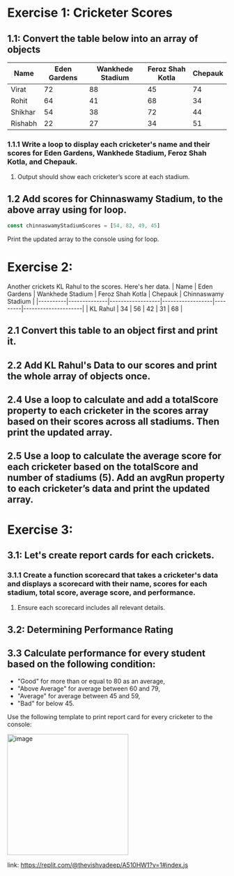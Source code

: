 # Exercise 1: Cricketer Scores

## 1.1: Convert the table below into an array of objects

| Name      | Eden Gardens | Wankhede Stadium | Feroz Shah Kotla | Chepauk |
|-----------|--------------|------------------|------------------|---------|
| Virat     | 72           | 88               | 45               | 74      |
| Rohit     | 64           | 41               | 68               | 34      |
| Shikhar   | 54           | 38               | 72               | 44      |
| Rishabh   | 22           | 27               | 34               | 51      |

### 1.1.1 Write a loop to display each cricketer's name and their scores for Eden Gardens, Wankhede Stadium, Feroz Shah Kotla, and Chepauk.
1. Output should show each cricketer’s score at each stadium.

## 1.2 Add scores for Chinnaswamy Stadium, to the above array using for loop.
```js
const chinnaswamyStadiumScores = [54, 82, 49, 45]
```
Print the updated array to the console using for loop.

# Exercise 2:
Another crickets KL Rahul to the scores. Here's her data.
| Name     | Eden Gardens | Wankhede Stadium | Feroz Shah Kotla | Chepauk | Chinnaswamy Stadium |
|----------|--------------|------------------|------------------|---------|---------------------|
| KL Rahul | 34           | 56               | 42               | 31      | 68                  |

## 2.1 Convert this table to an object first and print it.

## 2.2 Add KL Rahul's Data to our scores and print the whole array of objects once.

## 2.4 Use a loop to calculate and add a totalScore property to each cricketer in the scores array based on their scores across all stadiums. Then print the updated array.

## 2.5 Use a loop to calculate the average score for each cricketer based on the totalScore and number of stadiums (5). Add an avgRun property to each cricketer’s data and print the updated array.

# Exercise 3:

## 3.1: Let's create report cards for each crickets.
### 3.1.1 Create a function scorecard that takes a cricketer's data and displays a scorecard with their name, scores for each stadium, total score, average score, and performance.
1. Ensure each scorecard includes all relevant details.

## 3.2: Determining Performance Rating
## 3.3 Calculate performance for every student based on the following condition:
* "Good" for more than or equal to 80 as an average,
* "Above Average" for average between 60 and 79,
* "Average" for average between 45 and 59,
* "Bad" for below 45.

Use the following template to print report card for every cricketer to the console:

<img width="278" alt="image" src="https://github.com/user-attachments/assets/48bdced0-aba0-4861-b0ec-90da0ccbde76">


link: https://replit.com/@thevishvadeep/A510HW1?v=1#index.js
